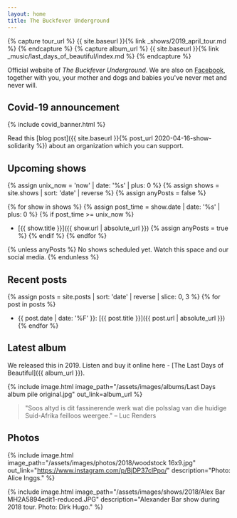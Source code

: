 ```yaml
---
layout: home
title: The Buckfever Underground
---
```


{% capture tour_url %}
    {{ site.baseurl }}{% link _shows/2019_april_tour.md %}
{% endcapture %}
{% capture album_url %}
    {{ site.baseurl }}{% link _music/last_days_of_beautiful/index.md %}
{% endcapture %}

Official website of _The Buckfever Underground_. We are also on [Facebook](https://www.facebook.com/TheBuckfeverUnderground), together with you, your mother and dogs and babies you've never met and never will.

## Covid-19 announcement

{% include covid_banner.html %}

Read this [blog post]({{ site.baseurl }}{% post_url 2020-04-16-show-solidarity %}) about an organization which you can support.


## Upcoming shows

{% assign unix_now = 'now' | date: '%s' | plus: 0 %}
{% assign shows = site.shows | sort: 'date' | reverse %}
{% assign anyPosts = false %}

{% for show in shows %}
{% assign post_time = show.date | date: '%s' | plus: 0 %}
{% if post_time >= unix_now %}
- [{{ show.title }}]({{ show.url | absolute_url }})
{% assign anyPosts = true %}
{% endif %}
{% endfor %}

{% unless anyPosts %}
No shows scheduled yet. Watch this space and our social media.
{% endunless %}


## Recent posts

{% assign posts = site.posts | sort: 'date' | reverse | slice: 0, 3 %}
{% for post in posts %}
- {{ post.date | date: '%F' }}: [{{ post.title }}]({{ post.url | absolute_url }})
{% endfor %}


## Latest album

We released this in 2019. Listen and buy it online here - [The Last Days of Beautiful]({{ album_url }}).

{% include image.html
    image_path="/assets/images/albums/Last Days album pile original.jpg"
    out_link=album_url
%}

> "Soos altyd is dit fassinerende werk wat die polsslag van die huidige Suid-Afrika feilloos weergee." – Luc Renders


## Photos

{% include image.html
    image_path="/assets/images/photos/2018/woodstock 16x9.jpg"
    out_link="https://www.instagram.com/p/BjDP37clPpo/"
    description="Photo: Alice Inggs."
%}

{% include image.html
    image_path="/assets/images/shows/2018/Alex Bar MH2A5894edit1-reduced.JPG"
    description="Alexander Bar show during 2018 tour. Photo: Dirk Hugo."
%}

